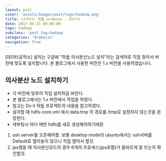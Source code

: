 ```yaml
---
layout: post
cover: 'assets/images/post/tags/hadoop.png'
title: (스터디) 하둡.araboza - Intro
date: 2017-04-21 00:00:00
tags: hadoop
subclass: 'post tag-hadoop'
categories: 'drakejin'
navigation: True
---
```

[데이터공작소] 설치는 구글에 "하둡 의사분산노드 설치"라는 검색어로 직접 찾아서 버전에 맞도록 설치합니다. 본 블로그에서 사용한 버전은  1.x 버전을 사용하였습니다. 


## 의사분산 노드 설치하기
 - 각 버전에 맞추어 직접 설치하길 바란다.
 - 본 블로그에서는 1.x 버전에서 작업을 하였다.
 - 참고는 Do it 하둡 프로젝트의 내용을 참고하였다.
 - 설치할 때 hdfs-core.xml 에서 data.tmp 의 경로를 /tmp로 설정하지 않는것을 권장한다.
 - 재부팅시 마다 매번 hdfs를 새로 생성해야하기때문.

1. ssh server를 오픈해야함. 보통 desktop mode의 ubuntu에서는 ssh서버를 Default로 열어놓지 않으니 직접 열어서 할것.
2. jps했을 때 의사분산모드의 경우 6개의 프로세스(jps포함)가 올바르게 잘 뜨는지 확인할것.


